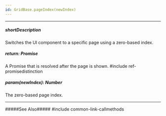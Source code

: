 ```yaml
---
id: GridBase.pageIndex(newIndex)
---
```

---
##### shortDescription
Switches the UI component to a specific page using a zero-based index.

##### return: Promise<void>
A Promise that is resolved after the page is shown.
#include ref-promisedistinction

##### param(newIndex): Number
The zero-based page index.

---
#####See Also#####
#include common-link-callmethods